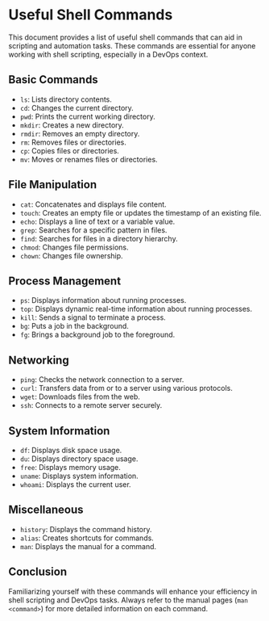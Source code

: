 # Useful Shell Commands

This document provides a list of useful shell commands that can aid in scripting and automation tasks. These commands are essential for anyone working with shell scripting, especially in a DevOps context.

## Basic Commands

- `ls`: Lists directory contents.
- `cd`: Changes the current directory.
- `pwd`: Prints the current working directory.
- `mkdir`: Creates a new directory.
- `rmdir`: Removes an empty directory.
- `rm`: Removes files or directories.
- `cp`: Copies files or directories.
- `mv`: Moves or renames files or directories.

## File Manipulation

- `cat`: Concatenates and displays file content.
- `touch`: Creates an empty file or updates the timestamp of an existing file.
- `echo`: Displays a line of text or a variable value.
- `grep`: Searches for a specific pattern in files.
- `find`: Searches for files in a directory hierarchy.
- `chmod`: Changes file permissions.
- `chown`: Changes file ownership.

## Process Management

- `ps`: Displays information about running processes.
- `top`: Displays dynamic real-time information about running processes.
- `kill`: Sends a signal to terminate a process.
- `bg`: Puts a job in the background.
- `fg`: Brings a background job to the foreground.

## Networking

- `ping`: Checks the network connection to a server.
- `curl`: Transfers data from or to a server using various protocols.
- `wget`: Downloads files from the web.
- `ssh`: Connects to a remote server securely.

## System Information

- `df`: Displays disk space usage.
- `du`: Displays directory space usage.
- `free`: Displays memory usage.
- `uname`: Displays system information.
- `whoami`: Displays the current user.

## Miscellaneous

- `history`: Displays the command history.
- `alias`: Creates shortcuts for commands.
- `man`: Displays the manual for a command.

## Conclusion

Familiarizing yourself with these commands will enhance your efficiency in shell scripting and DevOps tasks. Always refer to the manual pages (`man <command>`) for more detailed information on each command.